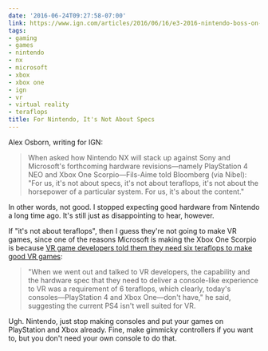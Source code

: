 ```yaml
---
date: '2016-06-24T09:27:58-07:00'
link: https://www.ign.com/articles/2016/06/16/e3-2016-nintendo-boss-on-nx-for-us-its-not-about-specs
tags:
- gaming
- games
- nintendo
- nx
- microsoft
- xbox
- xbox one
- ign
- vr
- virtual reality
- teraflops
title: For Nintendo, It's Not About Specs
---
```


Alex Osborn, writing for IGN:

>When asked how Nintendo NX will stack up against Sony and Microsoft's forthcoming hardware revisions—namely PlayStation 4 NEO and Xbox One Scorpio—Fils-Aime told Bloomberg (via Nibel): "For us, it's not about specs, it's not about teraflops, it's not about the horsepower of a particular system. For us, it's about the content."

In other words, not good. I stopped expecting good hardware from Nintendo a long time ago. It's still just as disappointing to hear, however.

If "it's not about teraflops", then I guess they're not going to make VR games, since one of the reasons Microsoft is making the Xbox One Scorpio is because [VR game developers told them they need six teraflops to make good VR games](https://www.ign.com/articles/2016/06/15/e3-2016-xbox-boss-talks-vr-scorpio-specs-and-console-upgrade-cycle):

>"When we went out and talked to VR developers, the capability and the hardware spec that they need to deliver a console-like experience to VR was a requirement of 6 teraflops, which clearly, today's consoles—PlayStation 4 and Xbox One—don't have," he said, suggesting the current PS4 isn't well suited for VR.

Ugh. Nintendo, just stop making consoles and put your games on PlayStation and Xbox already. Fine, make gimmicky controllers if you want to, but you don't need your own console to do that.
